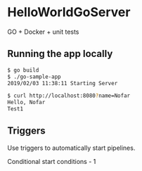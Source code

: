 # HelloWorldGoServer
GO + Docker + unit tests


## Running the app locally

```bash
$ go build
$ ./go-sample-app
2019/02/03 11:38:11 Starting Server
```

```bash
$ curl http://localhost:8080?name=Nofar
Hello, Nofar 
Test1
``` 

## Triggers
Use triggers to automatically start pipelines.

Conditional start conditions - 1
  
   
   
    
         
          
               
 
   
  
